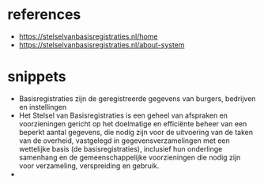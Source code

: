 # references
- https://stelselvanbasisregistraties.nl/home
- https://stelselvanbasisregistraties.nl/about-system

# snippets
- Basisregistraties zijn de geregistreerde gegevens van burgers, bedrijven en instellingen
- Het Stelsel van Basisregistraties is een geheel van afspraken en voorzieningen gericht op het doelmatige en efficiënte beheer van een beperkt aantal gegevens, die nodig zijn voor de uitvoering van de taken van de overheid, vastgelegd in gegevensverzamelingen met een wettelijke basis (de basisregistraties), inclusief hun onderlinge samenhang en de gemeenschappelijke voorzieningen die nodig zijn voor verzameling, verspreiding en gebruik.
- 
